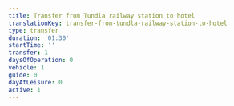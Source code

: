 ```yaml
---
title: Transfer from Tundla railway station to hotel
translationKey: transfer-from-tundla-railway-station-to-hotel
type: transfer
duration: '01:30'
startTime: ''
transfer: 1
daysOfOperation: 0
vehicle: 1
guide: 0
dayAtLeisure: 0
active: 1
---
```

